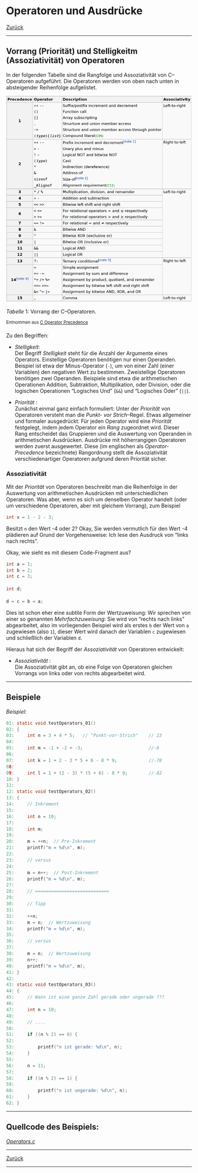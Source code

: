 # Operatoren und Ausdrücke

[Zurück](../../Markdown/Agenda.md)

---

## Vorrang (Priorität) und Stelligkeitm (Assoziativität) von Operatoren

In der folgenden Tabelle sind die Rangfolge und Assoziativität von C&ndash;Operatoren aufgeführt.
Die Operatoren werden von oben nach unten in absteigender Reihenfolge aufgelistet.

<img src="OperatorsPrecedence.png" width="600">

*Tabelle* 1: Vorrang der C&ndash;Operatoren.

<sup>Entnommen aus [C Operator Precedence](https://en.cppreference.com/w/c/language/operator_precedence)</sup>

Zu den Begriffen:

  * *Stelligkeit*:<br />
    Der Begriff *Stelligkeit* steht für die Anzahl der Argumente eines Operators.
    Einstellige Operatoren benötigen nur einen Operanden.
    Beispiel ist etwa der Minus-Operator (`-`), um von einer Zahl (einer Variablen) den negativen Wert zu bestimmen.
    Zweistellige Operatoren benötigen zwei Operanden.
    Beispiele sind etwa die arithmetischen Operationen
    Addition, Subtraktion, Multiplikation, oder Division, oder die logischen Operationen
    &ldquo;Logisches Und&rdquo; (`&&`)  und
    &ldquo;Logisches Oder&rdquo; (`||`).

  * *Priorität* :<br />
    Zunächst einmal ganz einfach formuliert:
    Unter der *Priorität* von Operatoren versteht man die *Punkt- vor Strich*&ndash;Regel.
    Etwas allgemeiner und formaler ausgedrückt:
    Für jeden Operator wird eine *Priorität* festgelegt, indem jedem Operator ein *Rang* zugeordnet wird.
    Dieser Rang entscheidet das Gruppieren und die Auswertung von Operanden in arithmetischen Ausdrücken.
    Ausdrücke mit höherrangigen Operatoren werden zuerst ausgewertet.
    Diese (im englischen als *Operator-Precedence* bezeichnete) Rangordnung
    stellt die Assoziativität verschiedenartiger Operatoren aufgrund deren Priorität sicher.


### Assoziativität

Mit der *Priorität* von Operatoren beschreibt man die Reihenfolge in der Auswertung
von arithmetischen Ausdrücken mit unterschiedlichen Operatoren.
Was aber, wenn es sich um denselben Operator handelt
(oder um verschiedene Operatoren, aber mit gleichem Vorrang),
zum Beispiel

```cpp
int x = 1 - 2 - 3;
```

Besitzt `n` den Wert -4 oder 2? Okay, Sie werden vermutlich für den Wert -4 plädieren
auf Grund der Vorgehensweise: Ich lese den Ausdruck von &ldquo;links nach rechts&rdquo;.

Okay, wie sieht es mit diesem Code-Fragment aus?

```cpp
int a = 1;
int b = 2;
int c = 3;

int d;

d = c = b = a;
```

Dies ist schon eher eine subtile Form der Wertzuweisung:
Wir sprechen von einer so genannten *Mehrfachzuweisung*:
Sie wird von &ldquo;rechts nach links&rdquo; abgearbeitet,
also im vorliegenden Beispiel wird als erstes `b` der Wert von `a` zugewiesen
(also `1`), dieser Wert wird danach der Variablen `c` zugewiesen und schließlich der Variablen `d`.

Hieraus hat sich der Begriff der *Assoziativität* von Operatoren entwickelt:

  * *Assoziativität* :<br />
    Die Assoziativität gibt an, ob eine Folge von Operatoren gleichen Vorrangs von links oder von rechts abgearbeitet wird.

---

## Beispiele


*Beispiel*:

```c
01: static void testOperators_01()
02: {
03:     int n = 3 + 4 * 5;   // "Punkt-vor-Strich"    // 23
04: 
05:     int m = -1 + -2 + -3;                         //-6
06: 
07:     int k = 1 + 2 - 3 * 5 + 6 - 8 * 9;            //-78
08: 
09:     int l = 1 + (2 - 3) * (5 + 6) - 8 * 9;        //-82
10: }
11: 
12: static void testOperators_02()
13: {
14:     // Inkrement
15: 
16:     int n = 10;
17: 
18:     int m;
19: 
20:     m = ++n;  // Pre-Inkrement
21:     printf("m = %d\n", m);
22: 
23:     // versus
24: 
25:     m = n++;  // Post-Inkrement
26:     printf("m = %d\n", m);
27: 
28:     // ============================
29: 
30:     // Tipp
31: 
32:     ++n;
33:     m = n;  // Wertzuweisung
34:     printf("m = %d\n", m);
35: 
36:     // versus
37: 
38:     m = n;  // Wertzuweisung
39:     n++;
40:     printf("m = %d\n", m);
41: }
42: 
43: static void testOperators_03()
44: {
45:     // Wann ist eine ganze Zahl gerade oder ungerade ???
46: 
47:     int n = 10;
48: 
49:     // ....
50: 
51:     if ((n % 2) == 0) {
52: 
53:         printf("n ist gerade: %d\n", n);
54:     }
55: 
56:     n = 11;
57: 
58:     if ((n % 2) == 1) {
59: 
60:         printf("n ist ungerade: %d\n", n);
61:     }
62: }
```

---

## Quellcode des Beispiels:

[*Operators.c*](Operators.c)<br />

---

[Zurück](../../Markdown/Agenda.md)

---
